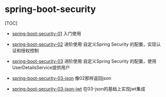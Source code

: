 # spring-boot-security

[TOC]

* [spring-boot-security-01](spring-boot-security-01) 入门使用

* [spring-boot-security-02](spring-boot-security-02) 进阶使用 自定义Spring Security 的配置，实现认证和授权控制

* [spring-boot-security-03](spring-boot-security-03) 进阶使用 自定义Spring Security 的配置，使用UserDetailsService提供用户

* [spring-boot-security-03-json](spring-boot-security-03-json) 像02那样返回json

* [spring-boot-security-03-json-jwt](spring-boot-security-03-json-jwt) 在03-json的基础上实现jwt集成

